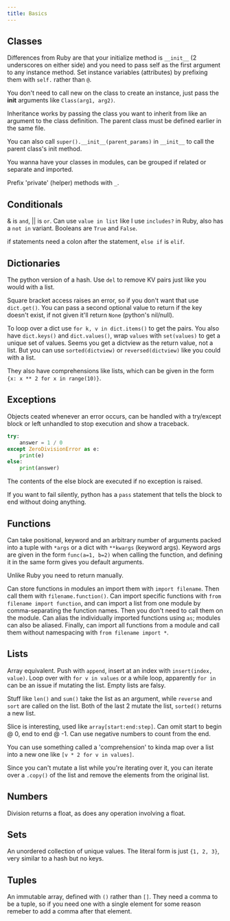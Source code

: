 ```yaml
---
title: Basics
---
```


## Classes

Differences from Ruby are that your initialize method is `__init__` (2 underscores on either side) and you need to pass self as the first argument to any instance method. Set instance variables (attributes) by prefixing them with `self.` rather than `@`.

You don't need to call new on the class to create an instance, just pass the **init** arguments like `Class(arg1, arg2)`.

Inheritance works by passing the class you want to inherit from like an argument to the class definition. The parent class must be defined earlier in the same file.

You can also call `super().__init__(parent_params)` in `__init__` to call the parent class's init method.

You wanna have your classes in modules, can be grouped if related or separate and imported.

Prefix 'private' (helper) methods with `_`.

## Conditionals

& is `and`, || is `or`. Can use `value in list` like I use `includes?` in Ruby, also has a `not in` variant. Booleans are `True` and `False`.

if statements need a colon after the statement, `else if` is `elif`.

## Dictionaries

The python version of a hash. Use `del` to remove KV pairs just like you would with a list.

Square bracket access raises an error, so if you don't want that use `dict.get()`. You can pass a second optional value to return if the key doesn't exist, if not given it'll return `None` (python's nil/null).

To loop over a dict use `for k, v in dict.items()` to get the pairs. You also have `dict.keys()` and `dict.values()`, wrap `values` with `set(values)` to get a unique set of values. Seems you get a dictview as the return value, not a list. But you can use `sorted(dictview)` or `reversed(dictview)` like you could with a list.

They also have comprehensions like lists, which can be given in the form `{x: x ** 2 for x in range(10)}`.

## Exceptions

Objects ceated whenever an error occurs, can be handled with a try/except block or left unhandled to stop execution and show a traceback.

```python
try:
    answer = 1 / 0
except ZeroDivisionError as e:
    print(e)
else:
    print(answer)
```

The contents of the else block are executed if no exception is raised.

If you want to fail silently, python has a `pass` statement that tells the block to end without doing anything.

## Functions

Can take positional, keyword and an arbitrary number of arguments packed into a tuple with `*args` or a dict with `**kwargs` (keyword args). Keyword args are given in the form `func(a=1, b=2)` when calling the function, and defining it in the same form gives you default arguments.

Unlike Ruby you need to return manually.

Can store functions in modules an import them with `import filename`. Then call them with `filename.function()`. Can import specific functions with `from filename import function`, and can import a list from one module by comma-separating the function names. Then you don't need to call them on the module. Can alias the individually imported functions using `as`; modules can also be aliased. Finally, can import all functions from a module and call them without namespacing with `from filename import *`.

## Lists

Array equivalent. Push with `append`, insert at an index with `insert(index, value)`. Loop over with `for v in values` or a while loop, apparently `for in` can be an issue if mutating the list. Empty lists are falsy.

Stuff like `len()` and `sum()` take the list as an argument, while `reverse` and `sort` are called on the list. Both of the last 2 mutate the list, `sorted()` returns a new list.

Slice is interesting, used like `array[start:end:step]`. Can omit start to begin @ 0, end to end @ -1. Can use negative numbers to count from the end.

You can use something called a 'comprehension' to kinda map over a list into a new one like `[v * 2 for v in values]`.

Since you can't mutate a list while you're iterating over it, you can iterate over a `.copy()` of the list and remove the elements from the original list.

## Numbers

Division returns a float, as does any operation involving a float.

## Sets

An unordered collection of unique values. The literal form is just `{1, 2, 3}`, very similar to a hash but no keys.

## Tuples

An immutable array, defined with `()` rather than `[]`. They need a comma to be a tuple, so if you need one with a single element for some reason remeber to add a comma after that element.

